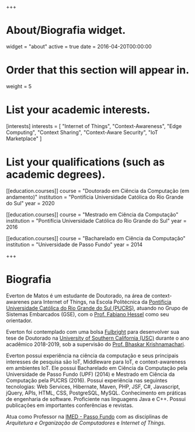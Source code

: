 +++
# About/Biografia widget.
widget = "about"
active = true
date = 2016-04-20T00:00:00

# Order that this section will appear in.
weight = 5

# List your academic interests.
[interests]
  interests = [
    "Internet of Things",
    "Context-Awareness",
    "Edge Computing",
    "Context Sharing",
    "Context-Aware Security",
    "IoT Marketplace"
  ]

# List your qualifications (such as academic degrees).
[[education.courses]]
  course = "Doutorado em Ciência da Computação (em andamento)"
  institution = "Pontifícia Universidade Católica do Rio Grande do Sul"
  year = 2020

[[education.courses]]
  course = "Mestrado em Ciência da Computação"
  institution = "Pontifícia Universidade Católica do Rio Grande do Sul"
  year = 2016

[[education.courses]]
  course = "Bacharelado em Ciência da Computação"
  institution = "Universidade de Passo Fundo"
  year = 2014
 
+++

# Biografia

Everton de Matos é um estudante de Doutorado, na área de context-awarenes para Internet of Things, na Escola Politécnica da [Pontifícia Universidade Católica do Rio Grande do Sul (PUCRS)](http://www.pucrs.br/), atuando no Grupo de Sistemas Embarcados (GSE), com o [Prof. Fabiano Hessel](https://scholar.google.com/citations?user=cZguQ0UAAAAJ) como seu orientador.

Everton foi contemplado com uma bolsa [Fulbright](http://fulbright.org.br/) para desenvolver sua tese de Doutorado na [University of Southern California (USC)](https://www.usc.edu/) durante o ano acadêmico 2018-2019, sob a supervisão do [Prof. Bhaskar Krishnamachari](http://ceng.usc.edu/~bkrishna/).

Everton possui experiência na ciência da computação e seus principais interesses de pesquisa são IoT, Middleware para IoT, e context-awareness em ambientes IoT. Ele possui Bacharelado em Ciência da Computação pela Universidade de Passo Fundo (UPF) (2014) e Mestrado em Ciência da Computação pela PUCRS (2016). Possui experiência nas seguintes tecnologias: Web Services, Hibernate, Maven, PHP, JSF, C#, Javascript, jQuery, APIs, HTML, CSS, PostgreSQL, MySQL. Conhecimento em práticas de engenharia de software. Proficiente nas linguagens Java e C++. Possui publicações em importantes conferências e revistas.

Atua como Professor na [IMED - Passo Fundo](https://www.imed.edu.br/) com as disciplinas de <em>Arquitetura e Organização de Computadores</em> e <em>Internet of Things</em>.
